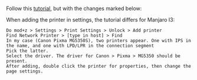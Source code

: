 Follow this [tutorial](https://www.youtube.com/watch?v=P5Rm66Li_5Q), but with the changes marked below:

When adding the printer in settings, the tutorial differs for Manjaro I3:
```text
Do mod+z > Settings > Print Settings > Unlock > Add printer
Find Network Printer > [type in host] > Find
In my case (Canon Pixma MG5350S), two printers appear. One with IPS in the name, and one with LPD/LPR in the connection segment
Pick the latter.
Select the driver. The driver for Canon > Pixma > MG5350 should be present. 
After adding, double click the printer for properties, then change the page settings.
```
